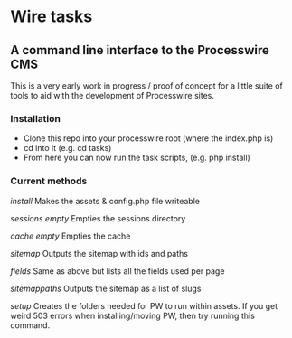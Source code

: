 # Wire tasks
## A command line interface to the Processwire CMS

This is a very early work in progress / proof of concept for a little suite of tools to aid with the development of Processwire sites.

### Installation
* Clone this repo into your processwire root (where the index.php is)
* cd into it (e.g. cd tasks)
* From here you can now run the task scripts, (e.g. php install)

### Current methods
*install*
Makes the assets & config.php file writeable

*sessions empty*
Empties the sessions directory

*cache empty*
Empties the cache

*sitemap*
Outputs the sitemap with ids and paths

*fields*
Same as above but lists all the fields used per page

*sitemappaths*
Outputs the sitemap as a list of slugs

*setup*
Creates the folders needed for PW to run within assets. If you get weird 503 errors when installing/moving PW, then try running this command.